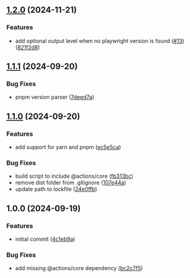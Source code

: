 ## [1.2.0](https://github.com/eviden-actions/get-playwright-version/compare/v1.1.1...v1.2.0) (2024-11-21)

### Features

* add optional output level when no playwright version is found ([#13](https://github.com/eviden-actions/get-playwright-version/issues/13)) ([821f2d8](https://github.com/eviden-actions/get-playwright-version/commit/821f2d89c0264225034f7fb2a8728ad37a0086aa))

## [1.1.1](https://github.com/eviden-actions/get-playwright-version/compare/v1.1.0...v1.1.1) (2024-09-20)

### Bug Fixes

* pnpm version parser ([7deed7a](https://github.com/eviden-actions/get-playwright-version/commit/7deed7a9821b78b1713f050f8ba3e5404eafdb7d))

## [1.1.0](https://github.com/eviden-actions/get-playwright-version/compare/v1.0.0...v1.1.0) (2024-09-20)

### Features

* add support for yarn and pnpm ([ec5e5ca](https://github.com/eviden-actions/get-playwright-version/commit/ec5e5cafccd88bbf602f4cb693cc60ecb5f87d5f))

### Bug Fixes

* build script to include @actions/core ([fb313bc](https://github.com/eviden-actions/get-playwright-version/commit/fb313bc3ef72e9d2083fb674aa10b1b6de0fcd3c))
* remove dist folder from .gitignore ([107e44a](https://github.com/eviden-actions/get-playwright-version/commit/107e44a125197ea60dd6f4e3b7bd4e97ab84f9d6))
* update path to lockfile ([24e0ffb](https://github.com/eviden-actions/get-playwright-version/commit/24e0ffb7338f9785f30f06320342405db2fb198f))

## 1.0.0 (2024-09-19)

### Features

* initial commit ([4c1eb9a](https://github.com/eviden-actions/get-playwright-version/commit/4c1eb9afa13b489185a1b84cb8c9c07f64e65b85))

### Bug Fixes

* add missing @actions/core dependency ([bc2c7f5](https://github.com/eviden-actions/get-playwright-version/commit/bc2c7f575b62f7603aaef216950a937f8e8c20a4))
